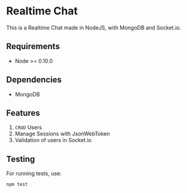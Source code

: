 # Realtime Chat

This is a Realtime Chat made in NodeJS, with MongoDB and Socket.io.

## Requirements

* Node >= 0.10.0

## Dependencies

* MongoDB

## Features

1. `CRUD` Users
1. Manage Sessions with JsonWebToken
1. Validation of users in Socket.io

## Testing

For running tests, use:

`npm test`
